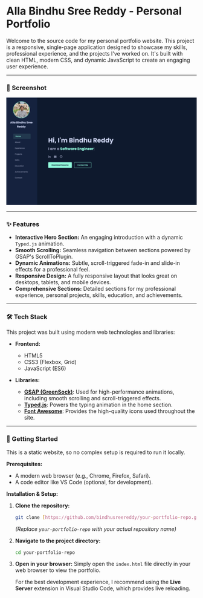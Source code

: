 # Alla Bindhu Sree Reddy - Personal Portfolio

Welcome to the source code for my personal portfolio website. This project is a responsive, single-page application designed to showcase my skills, professional experience, and the projects I've worked on. It's built with clean HTML, modern CSS, and dynamic JavaScript to create an engaging user experience.

---

###  📸 Screenshot

![Portfolio Screenshot](Portfolio.png)

---

###  ✨ Features

* **Interactive Hero Section:** An engaging introduction with a dynamic `Typed.js` animation.
* **Smooth Scrolling:** Seamless navigation between sections powered by GSAP's ScrollToPlugin.
* **Dynamic Animations:** Subtle, scroll-triggered fade-in and slide-in effects for a professional feel.
* **Responsive Design:** A fully responsive layout that looks great on desktops, tablets, and mobile devices.
* **Comprehensive Sections:** Detailed sections for my professional experience, personal projects, skills, education, and achievements.

---

###  🛠️ Tech Stack

This project was built using modern web technologies and libraries:

* **Frontend:**
    * HTML5
    * CSS3 (Flexbox, Grid)
    * JavaScript (ES6)

* **Libraries:**
    * [**GSAP (GreenSock)**](https://greensock.com/gsap/): Used for high-performance animations, including smooth scrolling and scroll-triggered effects.
    * [**Typed.js**](https://github.com/mattboldt/typed.js/): Powers the typing animation in the home section.
    * [**Font Awesome**](https://fontawesome.com/): Provides the high-quality icons used throughout the site.

---

###  🚀 Getting Started

This is a static website, so no complex setup is required to run it locally.

**Prerequisites:**
* A modern web browser (e.g., Chrome, Firefox, Safari).
* A code editor like VS Code (optional, for development).

**Installation & Setup:**

1.  **Clone the repository:**
    ```bash
    git clone [https://github.com/bindhusreereddy/your-portfolio-repo.git](https://github.com/bindhusreereddy/your-portfolio-repo.git)
    ```
    *(Replace `your-portfolio-repo` with your actual repository name)*

2.  **Navigate to the project directory:**
    ```bash
    cd your-portfolio-repo
    ```

3.  **Open in your browser:**
    Simply open the `index.html` file directly in your web browser to view the portfolio.

    For the best development experience, I recommend using the **Live Server** extension in Visual Studio Code, which provides live reloading.
